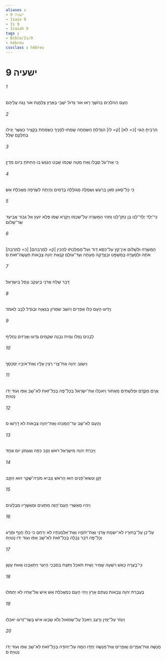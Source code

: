 ```yaml
---
aliases : 
- ישעיה 9
- Isaïe 9
- Is 9
- Isaiah 9
tags : 
- Bible/Is/9
- hébreu
cssclass : hébreu
---
```


# ישעיה 9

###### 1
הָעָם הַהֹלְכִים בַּחֹשֶׁךְ רָאוּ אֹור גָּדֹול יֹשְׁבֵי בְּאֶרֶץ צַלְמָוֶת אֹור נָגַהּ עֲלֵיהֶם׃
###### 2
הִרְבִּיתָ הַגֹּוי [כ= לֹא] [ק= לֹו] הִגְדַּלְתָּ הַשִּׂמְחָה שָׂמְחוּ לְפָנֶיךָ כְּשִׂמְחַת בַּקָּצִיר כַּאֲשֶׁר יָגִילוּ בְּחַלְּקָם שָׁלָל׃
###### 3
כִּי אֶת־עֹל סֻבֳּלֹו וְאֵת מַטֵּה שִׁכְמֹו שֵׁבֶט הַנֹּגֵשׂ בֹּו הַחִתֹּתָ כְּיֹום מִדְיָן׃
###### 4
כִּי כָל־סְאֹון סֹאֵן בְּרַעַשׁ וְשִׂמְלָה מְגֹולָלָה בְדָמִים וְהָיְתָה לִשְׂרֵפָה מַאֲכֹלֶת אֵשׁ׃
###### 5
כִּי־יֶלֶד יֻלַּד־לָנוּ בֵּן נִתַּן־לָנוּ וַתְּהִי הַמִּשְׂרָה עַל־שִׁכְמֹו וַיִּקְרָא שְׁמֹו פֶּלֶא יֹועֵץ אֵל גִּבֹּור אֲבִיעַד שַׂר־שָׁלֹום׃
###### 6
[כ= לָמֹרַבָּה] [ק= לְמַרְבֵּהם] הַמִּשְׂרָה וּלְשָׁלֹום אֵין־קֵץ עַל־כִּסֵּא דָוִד וְעַל־מַמְלַכְתֹּו לְהָכִין אֹתָהּ וּלְסַעֲדָהּ בְּמִשְׁפָּט וּבִצְדָקָה מֵעַתָּה וְעַד־עֹולָם קִנְאַת יְהוָה צְבָאֹות תַּעֲשֶׂה־זֹּאת׃ ס
###### 7
דָּבָר שָׁלַח אֲדֹנָי בְּיַעֲקֹב וְנָפַל בְּיִשְׂרָאֵל׃
###### 8
וְיָדְעוּ הָעָם כֻּלֹּו אֶפְרַיִם וְיֹושֵׁב שֹׁמְרֹון בְּגַאֲוָה וּבְגֹדֶל לֵבָב לֵאמֹר׃
###### 9
לְבֵנִים נָפָלוּ וְגָזִית נִבְנֶה שִׁקְמִים גֻּדָּעוּ וַאֲרָזִים נַחֲלִיף׃
###### 10
וַיְשַׂגֵּב יְהוָה אֶת־צָרֵי רְצִין עָלָיו וְאֶת־אֹיְבָיו יְסַכְסֵךְ׃
###### 11
אֲרָם מִקֶּדֶם וּפְלִשְׁתִּים מֵאָחֹור וַיֹּאכְלוּ אֶת־יִשְׂרָאֵל בְּכָל־פֶּה בְּכָל־זֹאת לֹא־שָׁב אַפֹּו וְעֹוד יָדֹו נְטוּיָה׃
###### 12
וְהָעָם לֹא־שָׁב עַד־הַמַּכֵּהוּ וְאֶת־יְהוָה צְבָאֹות לֹא דָרָשׁוּ׃ ס
###### 13
וַיַּכְרֵת יְהוָה מִיִּשְׂרָאֵל רֹאשׁ וְזָנָב כִּפָּה וְאַגְמֹון יֹום אֶחָד׃
###### 14
זָקֵן וּנְשׂוּא־פָנִים הוּא הָרֹאשׁ וְנָבִיא מֹורֶה־שֶּׁקֶר הוּא הַזָּנָב׃
###### 15
וַיִּהְיוּ מְאַשְּׁרֵי הָעָם־הַזֶּה מַתְעִים וּמְאֻשָּׁרָיו מְבֻלָּעִים׃
###### 16
עַל־כֵּן עַל־בַּחוּרָיו לֹא־יִשְׂמַח אֲדֹנָי וְאֶת־יְתֹמָיו וְאֶת־אַלְמְנֹתָיו לֹא יְרַחֵם כִּי כֻלֹּו חָנֵף וּמֵרַע וְכָל־פֶּה דֹּבֵר נְבָלָה בְּכָל־זֹאת לֹא־שָׁב אַפֹּו וְעֹוד יָדֹו נְטוּיָה׃
###### 17
כִּי־בָעֲרָה כָאֵשׁ רִשְׁעָה שָׁמִיר וָשַׁיִת תֹּאכֵל וַתִּצַּת בְּסִבְכֵי הַיַּעַר וַיִּתְאַבְּכוּ גֵּאוּת עָשָׁן׃
###### 18
בְּעֶבְרַת יְהוָה צְבָאֹות נֶעְתַּם אָרֶץ וַיְהִי הָעָם כְּמַאֲכֹלֶת אֵשׁ אִישׁ אֶל־אָחִיו לֹא יַחְמֹלוּ׃
###### 19
וַיִּגְזֹר עַל־יָמִין וְרָעֵב וַיֹּאכַל עַל־שְׂמֹאול וְלֹא שָׂבֵעוּ אִישׁ בְּשַׂר־זְרֹעֹו יֹאכֵלוּ׃
###### 20
מְנַשֶּׁה אֶת־אֶפְרַיִם וְאֶפְרַיִם אֶת־מְנַשֶּׁה יַחְדָּו הֵמָּה עַל־יְהוּדָה בְּכָל־זֹאת לֹא־שָׁב אַפֹּו וְעֹוד יָדֹו נְטוּיָה׃ ס
